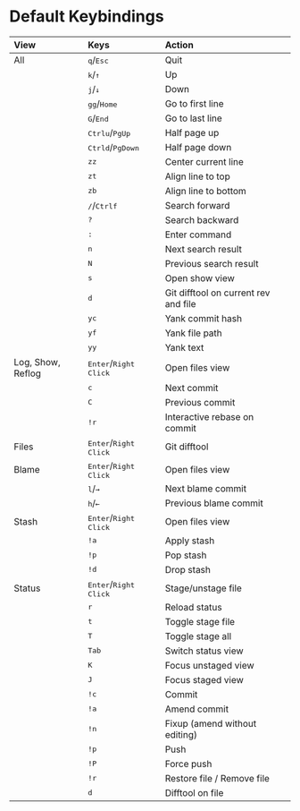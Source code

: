 # Default Keybindings

| View | Keys | Action |
|:---|:---|:---|
| All | <kbd>q</kbd>/<kbd>Esc</kbd> | Quit |
| | <kbd>k</kbd>/<kbd>↑</kbd> | Up |
| | <kbd>j</kbd>/<kbd>↓</kbd> | Down |
| | <kbd>g</kbd><kbd>g</kbd>/<kbd>Home</kbd> | Go to first line |
| | <kbd>G</kbd>/<kbd>End</kbd> | Go to last line |
| | <kbd>Ctrl</kbd><kbd>u</kbd>/<kbd>PgUp</kbd> | Half page up |
| | <kbd>Ctrl</kbd><kbd>d</kbd>/<kbd>PgDown</kbd> | Half page down |
| | <kbd>zz</kbd> | Center current line |
| | <kbd>zt</kbd> | Align line to top |
| | <kbd>zb</kbd> | Align line to bottom |
| | <kbd>/</kbd>/<kbd>Ctrl</kbd><kbd>f</kbd> | Search forward |
| | <kbd>?</kbd> | Search backward |
| | <kbd>:</kbd> | Enter command |
| | <kbd>n</kbd> | Next search result |
| | <kbd>N</kbd> | Previous search result |
| | <kbd>s</kbd> | Open show view |
| | <kbd>d</kbd> | Git difftool on current rev and file |
| | <kbd>yc</kbd> | Yank commit hash |
| | <kbd>yf</kbd> | Yank file path |
| | <kbd>yy</kbd> | Yank text |
| Log, Show, Reflog | <kbd>Enter</kbd>/<kbd>Right Click</kbd> | Open files view |
| | <kbd>c</kbd> | Next commit |
| | <kbd>C</kbd> | Previous commit |
| | <kbd>!r</kbd> | Interactive rebase on commit |
| Files | <kbd>Enter</kbd>/<kbd>Right Click</kbd> | Git difftool |
| Blame | <kbd>Enter</kbd>/<kbd>Right Click</kbd> | Open files view |
| | <kbd>l</kbd>/<kbd>→</kbd> | Next blame commit |
| | <kbd>h</kbd>/<kbd>←</kbd> | Previous blame commit |
| Stash | <kbd>Enter</kbd>/<kbd>Right Click</kbd> | Open files view |
| | <kbd>!a</kbd> | Apply stash |
| | <kbd>!p</kbd> | Pop stash |
| | <kbd>!d</kbd> | Drop stash |
| Status | <kbd>Enter</kbd>/<kbd>Right Click</kbd> | Stage/unstage file |
| | <kbd>r</kbd> | Reload status |
| | <kbd>t</kbd> | Toggle stage file |
| | <kbd>T</kbd> | Toggle stage all |
| | <kbd>Tab</kbd> | Switch status view |
| | <kbd>K</kbd> | Focus unstaged view |
| | <kbd>J</kbd> | Focus staged view |
| | <kbd>!c</kbd> | Commit |
| | <kbd>!a</kbd> | Amend commit |
| | <kbd>!n</kbd> | Fixup (amend without editing) |
| | <kbd>!p</kbd> | Push |
| | <kbd>!P</kbd> | Force push |
| | <kbd>!r</kbd> | Restore file / Remove file |
| | <kbd>d</kbd> | Difftool on file |
